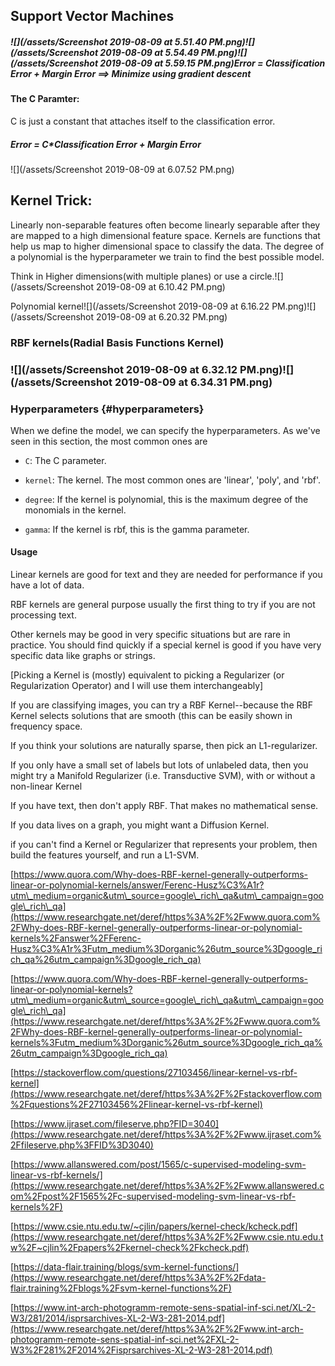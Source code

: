## Support Vector Machines

##### ![](/assets/Screenshot 2019-08-09 at 5.51.40 PM.png)![](/assets/Screenshot 2019-08-09 at 5.54.49 PM.png)![](/assets/Screenshot 2019-08-09 at 5.59.15 PM.png)Error = Classification Error + Margin Error              ==&gt;  Minimize using gradient descent

#### The C Paramter:

C is just a constant that attaches itself to the classification error.

##### Error = C\*Classification Error + Margin Error

![](/assets/Screenshot 2019-08-09 at 6.07.52 PM.png)

## Kernel Trick:

Linearly non-separable features often become linearly separable after they are mapped to a high dimensional feature space. Kernels are functions that help us map to higher dimensional space to classify the data. The degree of a polynomial is the hyperparameter we train to find the best possible model.

Think in Higher dimensions\(with multiple planes\) or use a circle.![](/assets/Screenshot 2019-08-09 at 6.10.42 PM.png)

Polynomial kernel![](/assets/Screenshot 2019-08-09 at 6.16.22 PM.png)![](/assets/Screenshot 2019-08-09 at 6.20.32 PM.png)

### RBF kernels\(Radial Basis Functions Kernel\)

### ![](/assets/Screenshot 2019-08-09 at 6.32.12 PM.png)![](/assets/Screenshot 2019-08-09 at 6.34.31 PM.png)

### Hyperparameters {#hyperparameters}

When we define the model, we can specify the hyperparameters. As we've seen in this section, the most common ones are

* `C`: The C parameter.

* `kernel`: The kernel. The most common ones are 'linear', 'poly', and 'rbf'.

* `degree`: If the kernel is polynomial, this is the maximum degree of the monomials in the kernel.
* `gamma`: If the kernel is rbf, this is the gamma parameter.

#### Usage

Linear kernels are good for text and they are needed for performance if you have a lot of data.

RBF kernels are general purpose usually the first thing to try if you are not processing text.

Other kernels may be good in very specific situations but are rare in practice. You should find quickly if a special kernel is good if you have very specific data like graphs or strings.

\[Picking a Kernel is \(mostly\) equivalent to picking a Regularizer \(or Regularization Operator\) and I will use them interchangeably\]

If you are classifying images, you can try a RBF Kernel--because the RBF Kernel selects solutions that are smooth \(this can be easily shown in frequency space.

If you think your solutions are naturally sparse, then pick an L1-regularizer.

If you only have a small set of labels but lots of unlabeled data, then you might try a Manifold Regularizer \(i.e. Transductive SVM\), with or without a non-linear Kernel

If you have text, then don't apply RBF. That makes no mathematical sense.

If you data lives on a graph, you might want a Diffusion Kernel.

if you can't find a Kernel or Regularizer that represents your problem, then build the features yourself, and run a L1-SVM.

[https://www.quora.com/Why-does-RBF-kernel-generally-outperforms-linear-or-polynomial-kernels/answer/Ferenc-Husz%C3%A1r?utm\_medium=organic&utm\_source=google\_rich\_qa&utm\_campaign=google\_rich\_qa](https://www.researchgate.net/deref/https%3A%2F%2Fwww.quora.com%2FWhy-does-RBF-kernel-generally-outperforms-linear-or-polynomial-kernels%2Fanswer%2FFerenc-Husz%C3%A1r%3Futm_medium%3Dorganic%26utm_source%3Dgoogle_rich_qa%26utm_campaign%3Dgoogle_rich_qa)

[https://www.quora.com/Why-does-RBF-kernel-generally-outperforms-linear-or-polynomial-kernels?utm\_medium=organic&utm\_source=google\_rich\_qa&utm\_campaign=google\_rich\_qa](https://www.researchgate.net/deref/https%3A%2F%2Fwww.quora.com%2FWhy-does-RBF-kernel-generally-outperforms-linear-or-polynomial-kernels%3Futm_medium%3Dorganic%26utm_source%3Dgoogle_rich_qa%26utm_campaign%3Dgoogle_rich_qa)

[https://stackoverflow.com/questions/27103456/linear-kernel-vs-rbf-kernel](https://www.researchgate.net/deref/https%3A%2F%2Fstackoverflow.com%2Fquestions%2F27103456%2Flinear-kernel-vs-rbf-kernel)

[https://www.ijraset.com/fileserve.php?FID=3040](https://www.researchgate.net/deref/https%3A%2F%2Fwww.ijraset.com%2Ffileserve.php%3FFID%3D3040)

[https://www.allanswered.com/post/1565/c-supervised-modeling-svm-linear-vs-rbf-kernels/](https://www.researchgate.net/deref/https%3A%2F%2Fwww.allanswered.com%2Fpost%2F1565%2Fc-supervised-modeling-svm-linear-vs-rbf-kernels%2F)

[https://www.csie.ntu.edu.tw/~cjlin/papers/kernel-check/kcheck.pdf](https://www.researchgate.net/deref/https%3A%2F%2Fwww.csie.ntu.edu.tw%2F~cjlin%2Fpapers%2Fkernel-check%2Fkcheck.pdf)

[https://data-flair.training/blogs/svm-kernel-functions/](https://www.researchgate.net/deref/https%3A%2F%2Fdata-flair.training%2Fblogs%2Fsvm-kernel-functions%2F)

[https://www.int-arch-photogramm-remote-sens-spatial-inf-sci.net/XL-2-W3/281/2014/isprsarchives-XL-2-W3-281-2014.pdf](https://www.researchgate.net/deref/https%3A%2F%2Fwww.int-arch-photogramm-remote-sens-spatial-inf-sci.net%2FXL-2-W3%2F281%2F2014%2Fisprsarchives-XL-2-W3-281-2014.pdf)

